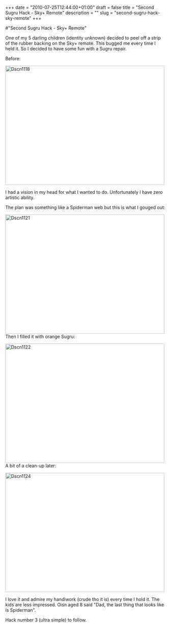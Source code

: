 +++
date = "2010-07-25T12:44:00+01:00"
draft = false
title = "Second Sugru Hack - Sky+ Remote"
description = ""
slug = "second-sugru-hack-sky-remote"
+++

#"Second Sugru Hack - Sky+ Remote"


 <p>One of my 5 darling children (identity unknown) decided to peel off a strip of the rubber backing on the Sky+ remote. This bugged me every time I held it. So I decided to have some fun with a Sugru repair.</p>
<p>Before:</p>
<p><div class='p_embed p_image_embed'>
<a href="http://getfile1.posterous.com/getfile/files.posterous.com/temp-2010-07-25/AzqEAblghhBgCFczAddclGfvmtfpqIfmajIkfbnjjIgmpzsFprucyewFDmCH/DSCN1118.JPG.scaled1000.jpg"><img alt="Dscn1118" height="375" src="http://getfile5.posterous.com/getfile/files.posterous.com/temp-2010-07-25/AzqEAblghhBgCFczAddclGfvmtfpqIfmajIkfbnjjIgmpzsFprucyewFDmCH/DSCN1118.JPG.scaled500.jpg" width="500" /></a>
</div>
</p>
<p>I had a vision in my head for what I wanted to do. Unfortunately I have zero artistic ability.</p>
<p>The plan was something like a Spiderman web but this is what I gouged out:</p>
<p><div class='p_embed p_image_embed'>
<a href="http://getfile7.posterous.com/getfile/files.posterous.com/temp-2010-07-25/wsxEzrzDtBgnzaqyvevsduBHktpgfzIBxGgcpIfuEDqauvIHgFcvnmzybbdd/DSCN1121.JPG.scaled1000.jpg"><img alt="Dscn1121" height="375" src="http://getfile4.posterous.com/getfile/files.posterous.com/temp-2010-07-25/wsxEzrzDtBgnzaqyvevsduBHktpgfzIBxGgcpIfuEDqauvIHgFcvnmzybbdd/DSCN1121.JPG.scaled500.jpg" width="500" /></a>
</div>
Then I filled it with orange Sugru:</p>
<p><div class='p_embed p_image_embed'>
<a href="http://getfile4.posterous.com/getfile/files.posterous.com/temp-2010-07-25/mtrpFiCdsHfodzjAFhwBktkjlEkxIkxdCGiBpgsajDljJnAchoxcByApnnhc/DSCN1122.JPG.scaled1000.jpg"><img alt="Dscn1122" height="375" src="http://getfile7.posterous.com/getfile/files.posterous.com/temp-2010-07-25/mtrpFiCdsHfodzjAFhwBktkjlEkxIkxdCGiBpgsajDljJnAchoxcByApnnhc/DSCN1122.JPG.scaled500.jpg" width="500" /></a>
</div>
A bit of a clean-up later:</p>
<p><div class='p_embed p_image_embed'>
<a href="http://getfile7.posterous.com/getfile/files.posterous.com/temp-2010-07-25/dijxIaCCkslsedcFmexDtCJfoczveIdpFsuxDhsuBCBCqlfFirIxyflemgdB/DSCN1124.JPG.scaled1000.jpg"><img alt="Dscn1124" height="375" src="http://getfile6.posterous.com/getfile/files.posterous.com/temp-2010-07-25/dijxIaCCkslsedcFmexDtCJfoczveIdpFsuxDhsuBCBCqlfFirIxyflemgdB/DSCN1124.JPG.scaled500.jpg" width="500" /></a>
</div>
</p>
<p>I love it and admire my handiwork (crude tho it is) every time I hold it. The kids are less impressed. Oisn aged 8 said "Dad, the last thing that looks like is Spiderman".</p>
<p>Hack number 3 (ultra simple) to follow.</p>
 